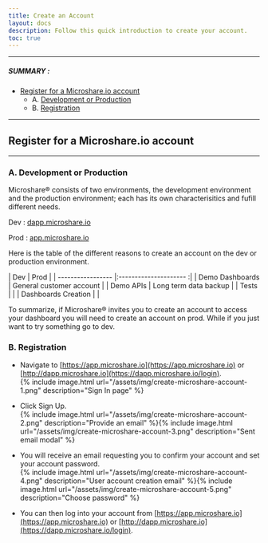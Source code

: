 ```yaml
---
title: Create an Account
layout: docs
description: Follow this quick introduction to create your account.
toc: true
---
```


---------------------------------------

##### SUMMARY : 

- [Register for a Microshare.io account](./#register-for-a-microshareio-account) 
    * A. [Development or Production](./#a-development-or-production) 
    * B. [Registration](./#b-registration)

---------------------------------------


## Register for a Microshare.io account
---------------------------------------

### A. Development or Production

Microshare® consists of two environments, the development environment and the production environment; each has its own characterisitics and fufill different needs. 

Dev : [dapp.microshare.io](https://dapp.microshare.io/login)

Prod : [app.microshare.io](https://app.microshare.io/login)

Here is the table of the different reasons to create an account on the dev or production environment.


| Dev                   | Prod                      |
| -----------------     |:---------------------    :|
| Demo Dashboards       | General customer account  |
| Demo APIs             | Long term data backup     |
| Tests                 |                           |
| Dashboards Creation   |                           |


To summarize, if Microshare® invites you to create an account to access your dashboard you will need to create an account on prod. While if you just want to try something go to dev.


### B. Registration

* Navigate to [https://app.microshare.io](https://app.microshare.io) or [http://dapp.microshare.io](https://dapp.microshare.io/login).  
{% include image.html url="/assets/img/create-microshare-account-1.png" description="Sign In page" %}

* Click Sign Up.  
{% include image.html url="/assets/img/create-microshare-account-2.png" description="Provide an email" %}{% include image.html url="/assets/img/create-microshare-account-3.png" description="Sent email modal" %}

* You will receive an email requesting you to confirm your account and set your account password.  
{% include image.html url="/assets/img/create-microshare-account-4.png" description="User account creation email" %}{% include image.html url="/assets/img/create-microshare-account-5.png" description="Choose password" %}

* You can then log into your account from [https://app.microshare.io](https://app.microshare.io) or [http://dapp.microshare.io](https://dapp.microshare.io/login).
